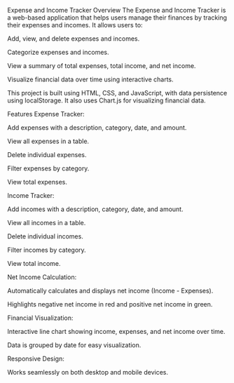 Expense and Income Tracker
Overview
The Expense and Income Tracker is a web-based application that helps users manage their finances by tracking their expenses and incomes. It allows users to:

Add, view, and delete expenses and incomes.

Categorize expenses and incomes.

View a summary of total expenses, total income, and net income.

Visualize financial data over time using interactive charts.

This project is built using HTML, CSS, and JavaScript, with data persistence using localStorage. It also uses Chart.js for visualizing financial data.

Features
Expense Tracker:

Add expenses with a description, category, date, and amount.

View all expenses in a table.

Delete individual expenses.

Filter expenses by category.

View total expenses.

Income Tracker:

Add incomes with a description, category, date, and amount.

View all incomes in a table.

Delete individual incomes.

Filter incomes by category.

View total income.

Net Income Calculation:

Automatically calculates and displays net income (Income - Expenses).

Highlights negative net income in red and positive net income in green.

Financial Visualization:

Interactive line chart showing income, expenses, and net income over time.

Data is grouped by date for easy visualization.

Responsive Design:

Works seamlessly on both desktop and mobile devices.
